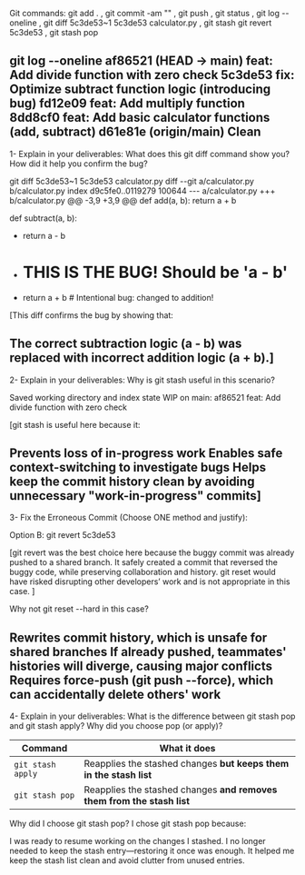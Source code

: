 Git commands: git add . , git commit -am "" , git push , git status , git log --oneline ,  git diff 5c3de53~1 5c3de53 calculator.py , git stash
git revert 5c3de53 , git stash pop

git log --oneline
af86521 (HEAD -> main) feat: Add divide function with zero check
5c3de53 fix: Optimize subtract function logic (introducing bug)
fd12e09 feat: Add multiply function
8dd8cf0 feat: Add basic calculator functions (add, subtract)
d61e81e (origin/main) Clean
--------
1- Explain in your deliverables: What does this git diff command show you? How did it help you confirm the bug?

git diff 5c3de53~1 5c3de53 calculator.py
diff --git a/calculator.py b/calculator.py
index d9c5fe0..0119279 100644
--- a/calculator.py
+++ b/calculator.py
@@ -3,9 +3,9 @@ def add(a, b):
     return a + b
 
 def subtract(a, b):
-    return a - b
+    # THIS IS THE BUG! Should be 'a - b'
+    return a + b # Intentional bug: changed to addition!
 
[This diff confirms the bug by showing that:

The correct subtraction logic (a - b) was replaced with incorrect addition logic (a + b).]
-------

2- Explain in your deliverables: Why is git stash useful in this scenario?

Saved working directory and index state WIP on main: af86521 feat: Add divide function with zero check

[git stash is useful here because it:

Prevents loss of in-progress work
Enables safe context-switching to investigate bugs
Helps keep the commit history clean by avoiding unnecessary "work-in-progress" commits]
--------

3- Fix the Erroneous Commit (Choose ONE method and justify):

Option B: git revert 5c3de53

[git revert was the best choice here because the buggy commit was already pushed to a shared branch.
It safely created a commit that reversed the buggy code, while preserving collaboration and history.
git reset would have risked disrupting other developers’ work and is not appropriate in this case.
]

Why not git reset --hard in this case?

Rewrites commit history, which is unsafe for shared branches
If already pushed, teammates' histories will diverge, causing major conflicts
Requires force-push (git push --force), which can accidentally delete others' work
-----------

4- Explain in your deliverables: What is the difference between git stash pop and git stash apply? Why did you choose pop (or apply)?

| Command           | What it does                                                           |
| ----------------- | ---------------------------------------------------------------------- |
| `git stash apply` | Reapplies the stashed changes **but keeps them in the stash list**     |
| `git stash pop`   | Reapplies the stashed changes **and removes them from the stash list** |

Why did I choose git stash pop?
I chose git stash pop because:

I was ready to resume working on the changes I stashed.
I no longer needed to keep the stash entry—restoring it once was enough.
It helped me keep the stash list clean and avoid clutter from unused entries.
